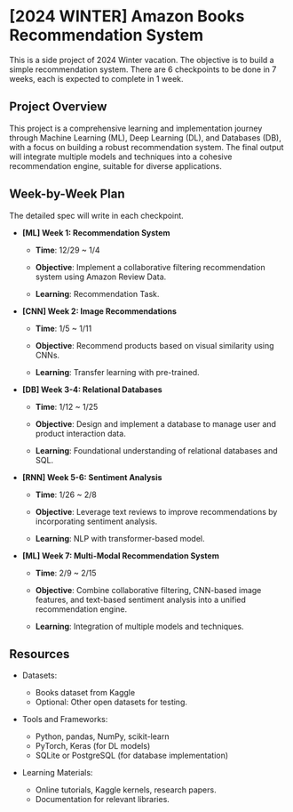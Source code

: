 # [2024 WINTER] Amazon Books Recommendation System
This is a side project of 2024 Winter vacation. The objective is to build a simple recommendation system.  There are 6 checkpoints to be done in 7 weeks, each is expected to complete in 1 week.

## Project Overview
This project is a comprehensive learning and implementation journey through Machine Learning (ML), Deep Learning (DL), and Databases (DB), with a focus on building a robust recommendation system. The final output will integrate multiple models and techniques into a cohesive recommendation engine, suitable for diverse applications.

## Week-by-Week Plan

The detailed spec will write in each checkpoint.

- **[ML] Week 1: Recommendation System**
  - **Time**: 12/29 ~ 1/4
    
  - **Objective**: Implement a collaborative filtering recommendation system using Amazon Review Data.
  - **Learning**: Recommendation Task.
 

- **[CNN] Week 2: Image Recommendations**
  - **Time**: 1/5 ~ 1/11
    
  - **Objective**: Recommend products based on visual similarity using CNNs.
  - **Learning**: Transfer learning with pre-trained.
 
- **[DB] Week 3-4: Relational Databases**
  - **Time**: 1/12 ~ 1/25
    
  - **Objective**: Design and implement a database to manage user and product interaction data.
  - **Learning**: Foundational understanding of relational databases and SQL.

- **[RNN] Week 5-6: Sentiment Analysis**
  - **Time**: 1/26 ~ 2/8
    
  - **Objective**: Leverage text reviews to improve recommendations by incorporating sentiment analysis.
  - **Learning**: NLP with transformer-based model.
 
- **[ML] Week 7: Multi-Modal Recommendation System**
  - **Time**: 2/9 ~ 2/15
    
  - **Objective**: Combine collaborative filtering, CNN-based image features, and text-based sentiment analysis into a unified recommendation engine.
  - **Learning**: Integration of multiple models and techniques.
 
## Resources

- Datasets:
  - Books dataset from Kaggle
  - Optional: Other open datasets for testing.

- Tools and Frameworks:
  - Python, pandas, NumPy, scikit-learn
  - PyTorch, Keras (for DL models)
  - SQLite or PostgreSQL (for database implementation)

- Learning Materials:
  - Online tutorials, Kaggle kernels, research papers.
  - Documentation for relevant libraries.
  
